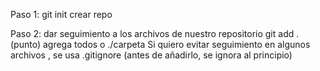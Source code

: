 Paso 1: git init crear repo

Paso 2: dar seguimiento a los archivos de nuestro repositorio
git add .(punto) agrega todos o ./carpeta
Si quiero evitar seguimiento en algunos archivos , se usa .gitignore (antes de añadirlo, se ignora al principio)